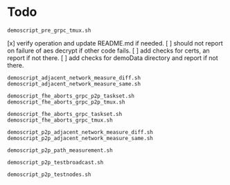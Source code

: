 Todo
=

`demoscript_pre_grpc_tmux.sh` 

[x] verify operation and update README.md if needed.
[ ] should not report on failure of aes decrypt if other code fails. 
[ ] add checks for certs, an report if not there. 
[ ] add checks for demoData directory and report if not there. 


`demoscript_adjacent_network_measure_diff.sh`
`demoscript_adjacent_network_measure_same.sh`

`demoscript_fhe_aborts_grpc_p2p_taskset.sh`
`demoscript_fhe_aborts_grpc_p2p_tmux.sh`

`demoscript_fhe_aborts_grpc_taskset.sh`
`demoscript_fhe_aborts_grpc_tmux.sh`

`demoscript_p2p_adjacent_network_measure_diff.sh`
`demoscript_p2p_adjacent_network_measure_same.sh`

`demoscript_p2p_path_measurement.sh`

`demoscript_p2p_testbroadcast.sh`

`demoscript_p2p_testnodes.sh`

